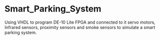 # Smart_Parking_System
Using VHDL to program DE-10 Lite FPGA and connected to it servo motors, Infrared sensors, proximity sensors and smoke sensors to simulate a smart parking system.
